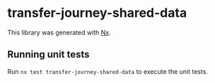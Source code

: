 # transfer-journey-shared-data

This library was generated with [Nx](https://nx.dev).

## Running unit tests

Run `nx test transfer-journey-shared-data` to execute the unit tests.
